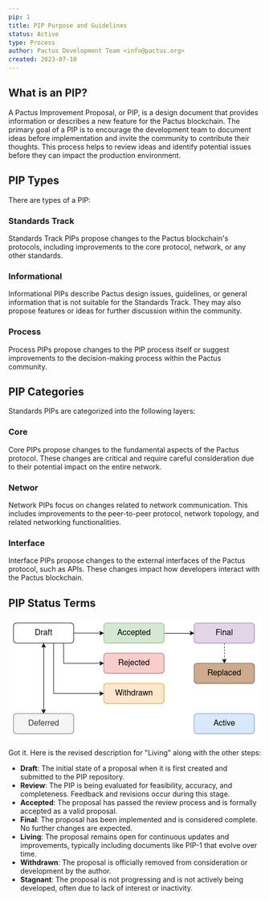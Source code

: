 ```yaml
---
pip: 1
title: PIP Purpose and Guidelines
status: Active
type: Process
author: Pactus Development Team <info@pactus.org>
created: 2023-07-10
---
```


## What is an PIP?

A Pactus Improvement Proposal, or PIP, is a design document that provides information or
describes a new feature for the Pactus blockchain.
The primary goal of a PIP is to encourage the development team to document ideas before implementation and
invite the community to contribute their thoughts.
This process helps to review ideas and identify potential issues before they can impact the production environment.

## PIP Types

There are types of a PIP:

### Standards Track

Standards Track PIPs propose changes to the Pactus blockchain's protocols,
including improvements to the core protocol, network, or any other standards.

### Informational

Informational PIPs describe Pactus design issues, guidelines, or general information
that is not suitable for the Standards Track.
They may also propose features or ideas for further discussion within the community.

### Process

Process PIPs propose changes to the PIP process itself or suggest improvements to
the decision-making process within the Pactus community.

## PIP Categories

Standards PIPs are categorized into the following layers:

### Core

Core PIPs propose changes to the fundamental aspects of the Pactus protocol.
These changes are critical and require careful consideration due to their potential impact on the entire network.

### Networ

Network PIPs focus on changes related to network communication.
This includes improvements to the peer-to-peer protocol, network topology, and related networking functionalities.

### Interface

Interface PIPs propose changes to the external interfaces of the Pactus protocol, such as APIs.
These changes impact how developers interact with the Pactus blockchain.

## PIP Status Terms

![Status Workflow](../assets/pip-1/pactus-pip-workflow.png)

Got it. Here is the revised description for "Living" along with the other steps:

- **Draft**: The initial state of a proposal when it is first created and submitted to the PIP repository.
- **Review**: The PIP is being evaluated for feasibility, accuracy, and completeness. Feedback and revisions occur during this stage.
- **Accepted**: The proposal has passed the review process and is formally accepted as a valid proposal.
- **Final**: The proposal has been implemented and is considered complete. No further changes are expected.
- **Living**: The proposal remains open for continuous updates and improvements, typically including documents like PIP-1 that evolve over time.
- **Withdrawn**: The proposal is officially removed from consideration or development by the author.
- **Stagnant**: The proposal is not progressing and is not actively being developed, often due to lack of interest or inactivity.
